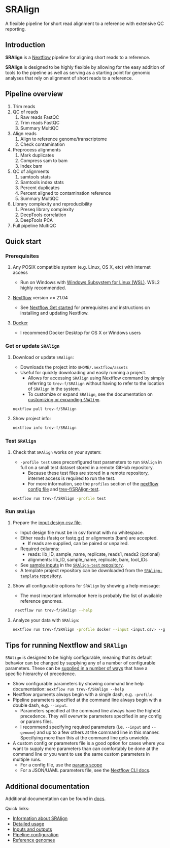 # SRAlign

A flexible pipeline for short read alignment to a reference with extensive QC reporting.

## Introduction

**SRAlign** is a [Nextflow](https://www.nextflow.io/) pipeline for aligning short reads to a reference.

**SRAlign** is designed to be highly flexible by allowing for the easy addition of tools to the pipeline as well as serving as a starting point for genomic analyses that rely on alignment of short reads to a reference.

## Pipeline overview

1. Trim reads
2. QC of reads
   1. Raw reads FastQC
   2. Trim reads FastQC
   3. Summary MultiQC
3. Align reads
    1. Align to reference genome/transcriptome
    2. Check contamination
4. Preprocess alignments
   1. Mark duplicates
   2. Compress sam to bam
   3. Index bam
5. QC of alignments
   1. samtools stats
   2. Samtools index stats
   3. Percent duplicates
   4. Percent aligned to contamination reference
   5. Summary MultiQC
6. Library complexity and reproducibility
   1. Preseq library complexity
   2. DeepTools correlation
   3. DeepTools PCA
7. Full pipeline MultiQC

## Quick start

### Prerequisites

1. Any POSIX compatible system (e.g. Linux, OS X, etc) with internet access

   - Run on Windows with [Windows Subsystem for Linux (WSL)](https://docs.microsoft.com/en-us/windows/wsl/). WSL2 highly recommended.

2. [Nextflow](https://www.nextflow.io/) version >= 21.04

   - See [Nextflow Get started](https://www.nextflow.io/docs/latest/getstarted.html#) for prerequisites and instructions on installing and updating Nextflow.

3. [Docker](https://docs.docker.com/)

    - I recommend Docker Desktop for OS X or Windows users

### Get or update `SRAlign`

1. Download or update `SRAlign`:

    - Downloads the project into `$HOME/.nextflow/assets`
    - Useful for quickly downloading and easily running a project.
      - Allows for accessing `SRAlign` using Nextflow command by simply referring to `trev-f/SRAlign` without having to refer to the location of `SRAlign` in the system.
      - To customize or expand `SRAlign`, see the documentation on [customizing or expanding `SRAlign`](docs/customize_expand.md).

    ```bash
    nextflow pull trev-f/SRAlign
    ```

2. Show project info:

    ```bash
    nextflow info trev-f/SRAlign
    ```

### Test `SRAlign`

1. Check that `SRAlign` works on your system:

    - `-profile test` uses preconfigured test parameters to run `SRAlign` in full on a small test dataset stored in a remote GitHub repository.
      - Because these test files are stored in a remote repository, internet access is required to run the test.
      - For more information, see the `profiles` section of the [nextflow config file](nextflow.config) and [trev-f/SRAlign-test](https://github.com/trev-f/SRAlign-test).

    ```bash
    nextflow run trev-f/SRAlign -profile test 
    ```

### Run `SRAlign`

1. Prepare the [input design csv file](docs/input_output.md).

    - Input design file must be in csv format with no whitespace.
    - Either reads (fastq or fastq.gz) or alignments (bam) are accepted.
      - If reads are supplied, can be paired or unpaired.
    - Required columns:
      - reads: lib_ID, sample_name, replicate, reads1, reads2 (optional)
      - alignments: lib_ID, sample_name, replicate, bam, tool_IDs
    - See [sample inputs](https://github.com/trev-f/SRAlign-test/tree/main/inputs) in the [`SRAlign-test` repository](https://github.com/trev-f/SRAlign-test).
    - A template project repository can be downloaded from the [`SRAlign-template` repository](https://github.com/trev-f/SRAlign-template).

2. Show all configurable options for `SRAlign` by showing a help message:

    - The most important information here is probably the list of available reference genomes.

   ```bash
    nextflow run trev-f/SRAlign --help
   ```

3. Analyze your data with `SRAlign`:

    ```bash
    nextflow run trev-f/SRAlign -profile docker --input <input.csv> --genome <valid genome key>
    ```

## Tips for running Nextflow and `SRAlign`

`SRAlign` is designed to be highly configurable, meaning that its default behavior can be changed by supplying any of a number of configurable parameters. These can be [supplied in a number of ways](https://www.nextflow.io/docs/latest/config.html#configuration-file) that have a specific hierarchy of precedence.

- Show configurable parameters by showing command line help documentation: `nextflow run trev-f/SRAlign --help`
- Nextflow arguments always begin with a single dash, e.g. `-profile`.
- Pipeline parameters specified at the command line always begin with a double dash, e.g. `--input`.
  - Parameters specified at the command line always have the highest precedence. They will overwrite parameters specified in any config or params files.
  - I recommend specifying required parameters (i.e. `--input` and `--genome`) and up to a few others at the command line in this manner. Specifying more than this at the command line gets unwieldy.
- A custom config or parameters file is a good option for cases where you want to supply more parameters than can comfortably be done at the command line or you want to use the same custom parameters in multiple runs.
  - For a config file, use the [params scope](https://www.nextflow.io/docs/latest/config.html#scope-params)
  - For a JSON/UAML parameters file, see the [Nextflow CLI docs](https://www.nextflow.io/docs/latest/cli.html?highlight=params%20file#run).

## Additional documentation

Additional documentation can be found in [docs](docs/).

Quick links:

- [Information about SRAlign](docs/SRAlign_info.md)
- [Detailed usage](docs/usage.md)
- [Inputs and outputs](docs/input_output.md)
- [Pipeline configuration](docs/configuration.md)
- [Reference genomes](docs/reference_genomes.md)
